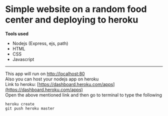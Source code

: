 # Simple website on a random food center and deploying to heroku 

**Tools used**
- Nodejs (Express, ejs, path)
- HTML
- CSS
- Javascript

---

This app will run on [http://localhost:80](http://localhost:80) <br/>
Also you can host your nodejs app on heroku </br>
Link to heroku: [https://dashboard.heroku.com/apps](https://dashboard.heroku.com/apps) <br/>
Open the above mentioned link and then go to terminal to type the following <br/>

```
heroku create
git push heroku master 
```
